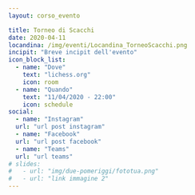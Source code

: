 ```yaml
---
layout: corso_evento

title: Torneo di Scacchi
date: 2020-04-11
locandina: /img/eventi/Locandina_TorneoScacchi.png
incipit: "Breve incipit dell'evento"
icon_block_list:
  - name: "Dove"
    text: "lichess.org"
    icon: room
  - name: "Quando"
    text: "11/04/2020 - 22:00"
    icon: schedule
social:
  - name: "Instagram"
  url: "url post instagram"
  - name: "Facebook"
  url: "url post facebook"
  - name: "Teams"
  url: "url teams"
# slides:
#   - url: "img/due-pomeriggi/fototua.png"
#   - url: "link immagine 2"
---
```

